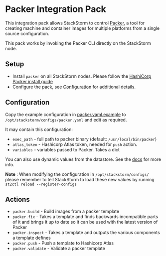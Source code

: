 # Packer Integration Pack

This integration pack allows StackStorm to control [Packer](http://packer.io),
a tool for creating machine and container images for multiple platforms
from a single source configuration.

This pack works by invoking the Packer CLI directly on the StackStorm node.

## Setup

* Install `packer` on all StackStorm nodes. Please follow the [HashiCorp Packer install guide](https://www.packer.io/intro/getting-started/install.html)
* Configure the pack, see [Configuration](#Configuration) for additional details.

## Configuration

Copy the example configuration in [packer.yaml.example](./packer.yaml.example)
to `/opt/stackstorm/configs/packer.yaml` and edit as required.

It may contain this configuration:

* `exec_path` - full path to packer binary (default: `/usr/local/bin/packer`)
* `atlas_token` - Hashicorp Atlas token, needed for `push` action.
* `variables` - variables passed to Packer. Takes a dict

You can also use dynamic values from the datastore. See the
[docs](https://docs.stackstorm.com/reference/pack_configs.html) for more info.

**Note** : When modifying the configuration in `/opt/stackstorm/configs/` please
           remember to tell StackStorm to load these new values by running
           `st2ctl reload --register-configs`

## Actions
* `packer.build`    - Build images from a packer template
* `packer.fix`      - Takes a template and finds backwards
                      incompatible parts of it and brings it
                      up to date so it can be used with the
                      latest version of Packer
* `packer.inspect`  - Takes a template and outputs the
                      various components a template defines
* `packer.push`     - Push a template to Hashicorp Atlas
* `packer.validate` - Validate a packer template
